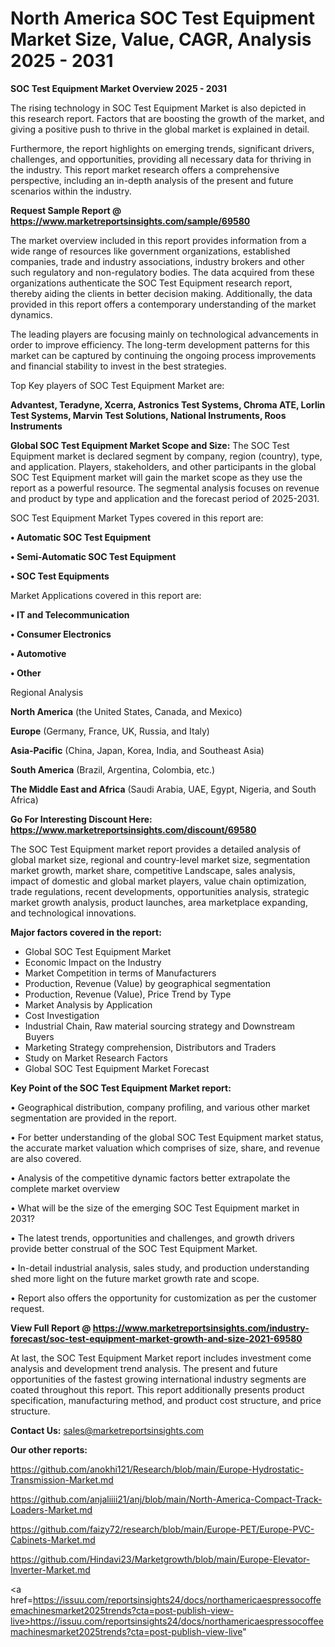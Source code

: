 # North America SOC Test Equipment Market Size, Value, CAGR, Analysis 2025 - 2031

<Strong> SOC Test Equipment Market Overview 2025 - 2031</strong>

The rising technology in SOC Test Equipment Market is also depicted in this research report. Factors that are boosting the growth of the market, and giving a positive push to thrive in the global market is explained in detail.

Furthermore, the report highlights on emerging trends, significant drivers, challenges, and opportunities, providing all necessary data for thriving in the industry. This report market research offers a comprehensive perspective, including an in-depth analysis of the present and future scenarios within the industry.

<strong>Request Sample Report @ <a href=https://www.marketreportsinsights.com/sample/69580>https://www.marketreportsinsights.com/sample/69580</a></strong>

The market overview included in this report provides information from a wide range of resources like government organizations, established companies, trade and industry associations, industry brokers and other such regulatory and non-regulatory bodies. The data acquired from these organizations authenticate the SOC Test Equipment research report, thereby aiding the clients in better decision making. Additionally, the data provided in this report offers a contemporary understanding of the market dynamics.

The leading players are focusing mainly on technological advancements in order to improve efficiency. The long-term development patterns for this market can be captured by continuing the ongoing process improvements and financial stability to invest in the best strategies.

Top Key players of SOC Test Equipment Market are:

<strong>Advantest, Teradyne, Xcerra, Astronics Test Systems, Chroma ATE, Lorlin Test Systems, Marvin Test Solutions, National Instruments, Roos Instruments</strong>

<strong><b>Global SOC Test Equipment Market Scope and Size:</b></strong>
The SOC Test Equipment market is declared segment by company, region (country), type, and application. Players, stakeholders, and other participants in the global SOC Test Equipment market will gain the market scope as they use the report as a powerful resource. The segmental analysis focuses on revenue and product by type and application and the forecast period of 2025-2031.

SOC Test Equipment Market Types covered in this report are:

<strong>• Automatic SOC Test Equipment

• Semi-Automatic SOC Test Equipment

• SOC Test Equipments</strong>

Market Applications covered in this report are:

<strong>• IT and Telecommunication

• Consumer Electronics

• Automotive

• Other</strong> 

Regional Analysis

<strong>North America</strong> (the United States, Canada, and Mexico)

<strong>Europe</strong> (Germany, France, UK, Russia, and Italy)

<strong>Asia-Pacific</strong> (China, Japan, Korea, India, and Southeast Asia)

<strong>South America</strong> (Brazil, Argentina, Colombia, etc.)

<strong>The Middle East and Africa</strong> (Saudi Arabia, UAE, Egypt, Nigeria, and South Africa)

<strong>Go For Interesting Discount Here: <a href=https://www.marketreportsinsights.com/discount/69580>https://www.marketreportsinsights.com/discount/69580</a></strong>

The SOC Test Equipment market report provides a detailed analysis of global market size, regional and country-level market size, segmentation market growth, market share, competitive Landscape, sales analysis, impact of domestic and global market players, value chain optimization, trade regulations, recent developments, opportunities analysis, strategic market growth analysis, product launches, area marketplace expanding, and technological innovations.

<strong><b>Major factors covered in the report:</b></strong>
<ul>
  <li>Global SOC Test Equipment Market </li>
  <li>Economic Impact on the Industry</li>
  <li>Market Competition in terms of Manufacturers</li>
  <li>Production, Revenue (Value) by geographical segmentation</li>
  <li>Production, Revenue (Value), Price Trend by Type</li>
  <li>Market Analysis by Application</li>
  <li>Cost Investigation</li>
  <li>Industrial Chain, Raw material sourcing strategy and Downstream Buyers</li>
  <li>Marketing Strategy comprehension, Distributors and Traders</li>
  <li>Study on Market Research Factors</li>
  <li>Global SOC Test Equipment Market Forecast</li>
</ul>

<strong><b>Key Point of the SOC Test Equipment Market report:</b></strong>

• Geographical distribution, company profiling, and various other market segmentation are provided in the report.

• For better understanding of the global SOC Test Equipment market status, the accurate market valuation which comprises of size, share, and revenue are also covered.

• Analysis of the competitive dynamic factors better extrapolate the complete market overview

• What will be the size of the emerging SOC Test Equipment market in 2031?

• The latest trends, opportunities and challenges, and growth drivers provide better construal of the SOC Test Equipment Market.

• In-detail industrial analysis, sales study, and production understanding shed more light on the future market growth rate and scope.

• Report also offers the opportunity for customization as per the customer request.

<strong><b>View Full Report @ <a href=https://www.marketreportsinsights.com/industry-forecast/soc-test-equipment-market-growth-and-size-2021-69580>https://www.marketreportsinsights.com/industry-forecast/soc-test-equipment-market-growth-and-size-2021-69580</a></b></strong>


At last, the SOC Test Equipment Market report includes investment come analysis and development trend analysis. The present and future opportunities of the fastest growing international industry segments are coated throughout this report. This report additionally presents product specification, manufacturing method, and product cost structure, and price structure.

<strong>Contact Us:</strong>
sales@marketreportsinsights.com

<strong>Our other reports:</strong>

<a href=https://github.com/anokhi121/Research/blob/main/Europe-Hydrostatic-Transmission-Market.md>https://github.com/anokhi121/Research/blob/main/Europe-Hydrostatic-Transmission-Market.md</a>

<a href=https://github.com/anjaliiii21/anj/blob/main/North-America-Compact-Track-Loaders-Market.md>https://github.com/anjaliiii21/anj/blob/main/North-America-Compact-Track-Loaders-Market.md</a>

<a href=https://github.com/faizy72/research/blob/main/Europe-PET/Europe-PVC-Cabinets-Market.md>https://github.com/faizy72/research/blob/main/Europe-PET/Europe-PVC-Cabinets-Market.md</a>

<a href=https://github.com/Hindavi23/Marketgrowth/blob/main/Europe-Elevator-Inverter-Market.md>https://github.com/Hindavi23/Marketgrowth/blob/main/Europe-Elevator-Inverter-Market.md</a>

<a href=https://issuu.com/reportsinsights24/docs/northamericaespressocoffeemachinesmarket2025trends?cta=post-publish-view-live>https://issuu.com/reportsinsights24/docs/northamericaespressocoffeemachinesmarket2025trends?cta=post-publish-view-live</a>"
